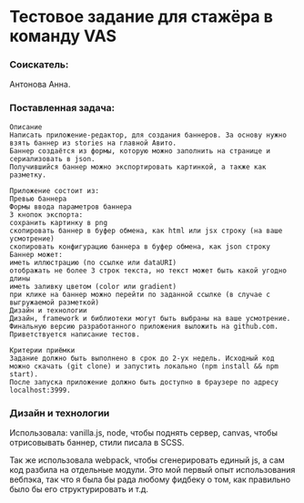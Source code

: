 # Тестовое задание для стажёра в команду VAS

### Соискатель:
Антонова Анна.

### Поставленная задача:
```
Описание
Написать приложение-редактор, для создания баннеров. За основу нужно взять баннер из stories на главной Авито. 
Баннер создаётся из формы, которую можно заполнить на странице и сериализовать в json.
Получившийся баннер можно экспортировать картинкой, а также как разметку.

Приложение состоит из:
Превью баннера
Формы ввода параметров баннера
3 кнопок экспорта:
сохранить картинку в png
скопировать баннер в буфер обмена, как html или jsx строку (на ваше усмотрение)
скопировать конфигурацию баннера в буфер обмена, как json строку
Баннер может:
иметь иллюстрацию (по ссылке или dataURI)
отображать не более 3 строк текста, но текст может быть какой угодно длины
иметь заливку цветом (color или gradient)
при клике на баннер можно перейти по заданной ссылке (в случае с выгружаемой разметкой)
Дизайн и технологии
Дизайн, framework и библиотеки могут быть выбраны на ваше усмотрение. 
Финальную версию разработанного приложения выложить на github.com. Приветствуется написание тестов.

Критерии приёмки
Задание должно быть выполнено в срок до 2-ух недель. Исходный код можно скачать (git clone) и запустить локально (npm install && npm start). 
После запуска приложение должно быть доступно в браузере по адресу localhost:3999.
```

### Дизайн и технологии
Использовала:
   vanilla.js,
   node, чтобы поднять сервер,
   canvas, чтобы отрисовывать баннер,
   стили писала в SCSS.

Так же использовала webpack, чтобы сгенерировать единый js, а сам код разбила на отдельные модули.
Это мой первый опыт использования вебпэка, так что я была бы рада любому фидбеку о том, как правильно было бы его структурировать и т.д.

